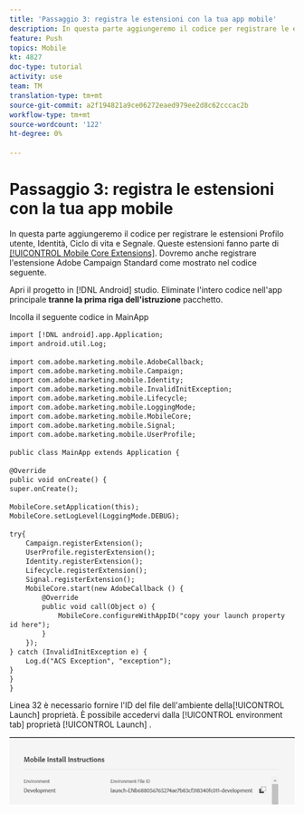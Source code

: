 ```yaml
---
title: 'Passaggio 3: registra le estensioni con la tua app mobile'
description: In questa parte aggiungeremo il codice per registrare le estensioni UserProfile, Identity, Lifecycle e Segnale.
feature: Push
topics: Mobile
kt: 4827
doc-type: tutorial
activity: use
team: TM
translation-type: tm+mt
source-git-commit: a2f194821a9ce06272eaed979ee2d8c62cccac2b
workflow-type: tm+mt
source-wordcount: '122'
ht-degree: 0%

---
```



# Passaggio 3: registra le estensioni con la tua app mobile

In questa parte aggiungeremo il codice per registrare le estensioni Profilo utente, Identità, Ciclo di vita e Segnale. Queste estensioni fanno parte di [[!UICONTROL Mobile Core Extensions]](https://aep-sdks.gitbook.io/docs/using-mobile-extensions/mobile-core). Dovremo anche registrare l&#39;estensione Adobe Campaign Standard  come mostrato nel codice seguente.

Apri il progetto in [!DNL Android] studio. Eliminate l&#39;intero codice nell&#39;app principale **tranne la prima riga dell&#39;istruzione** pacchetto.

Incolla il seguente codice in MainApp

```java{.line-numbers}
import [!DNL android].app.Application;
import android.util.Log;

import com.adobe.marketing.mobile.AdobeCallback;
import com.adobe.marketing.mobile.Campaign;
import com.adobe.marketing.mobile.Identity;
import com.adobe.marketing.mobile.InvalidInitException;
import com.adobe.marketing.mobile.Lifecycle;
import com.adobe.marketing.mobile.LoggingMode;
import com.adobe.marketing.mobile.MobileCore;
import com.adobe.marketing.mobile.Signal;
import com.adobe.marketing.mobile.UserProfile;

public class MainApp extends Application {

@Override
public void onCreate() {
super.onCreate();

MobileCore.setApplication(this);
MobileCore.setLogLevel(LoggingMode.DEBUG);

try{
    Campaign.registerExtension();
    UserProfile.registerExtension();
    Identity.registerExtension();
    Lifecycle.registerExtension();
    Signal.registerExtension();
    MobileCore.start(new AdobeCallback () {
        @Override
        public void call(Object o) {
            MobileCore.configureWithAppID("copy your launch property id here");
        }
    });
} catch (InvalidInitException e) {
    Log.d("ACS Exception", "exception");
}
}
}
```

Linea 32 è necessario fornire l&#39;ID del file dell&#39;ambiente della[!UICONTROL  Launch] proprietà. È possibile accedervi dalla [!UICONTROL environment tab] proprietà [!UICONTROL Launch] .

![launch-id](assets/launch-id-property.PNG)
